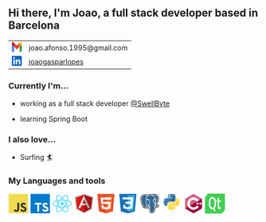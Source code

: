 ## Hi there, I'm Joao, a full stack developer based in Barcelona

<table>
  <tr>
    <td><img alt="gmail" src="./assets/gmail.svg" width="20" height="20"/></td>
    <td>joao.afonso.1995@gmail.com</td>
  </tr>
  <tr>
    <td><img alt="linkedin" src="./assets/linkedin.svg" width="20" height="20"/></td>
    <td><a href="https://www.linkedin.com/in/joaogasparlopes/">joaogasparlopes</a></td>
  </tr>
</table>

### Currently I'm...

- working as a full stack developer [@SwellByte](https://github.com/SwellByte)

- learning Spring Boot

### I also love...
- Surfing 🏄‍

### My Languages and tools

<code><img alt="javascript" src="./assets/javascript.svg" width="40" height="40" /></code>
<code><img alt="typescript" src="./assets/typescript.svg" width="40" height="40" /></code>
<code><img alt="react" src="./assets/react.svg" width="40" height="40" /></code>
<code><img alt="angular" src="./assets/angular.svg" width="40" height="40" /></code>
<code><img alt="html5" src="./assets/html5.svg" width="40" height="40" /></code>
<code><img alt="css3" src="./assets/css3.svg" width="40" height="40" /></code>
<code><img alt="postgresql" src="./assets/postgresql.svg" width="40" height="40" /></code>
<code><img alt="python" src="./assets/python.svg" width="40" height="40" /></code>
<code><img alt="cpp" src="./assets/cpp.svg" width="40" height="40" /></code>
<code><img alt="qt" src="./assets/qt.svg" width="40" height="40" /></code>
